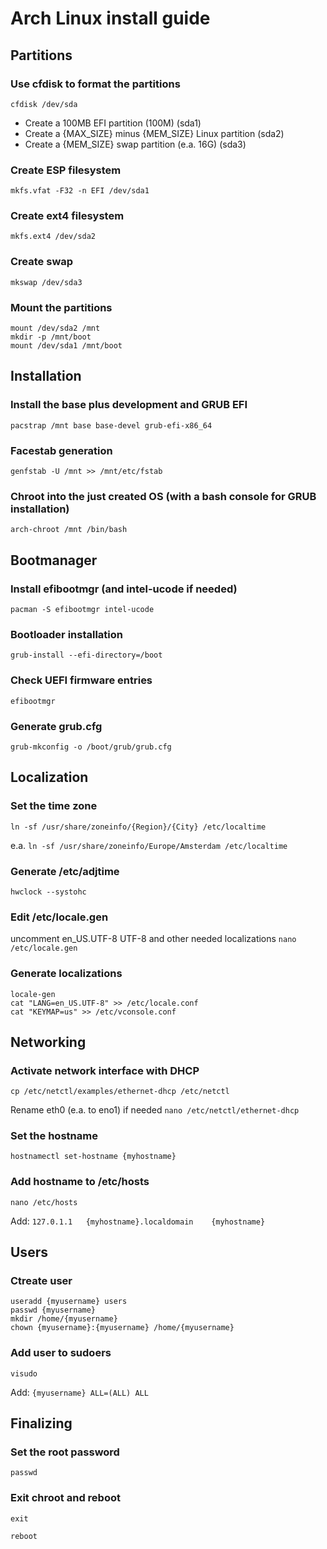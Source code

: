 # Arch Linux install guide

## Partitions

### Use cfdisk to format the partitions
```cfdisk /dev/sda```

* Create a 100MB EFI partition (100M) (sda1)
* Create a {MAX_SIZE} minus {MEM_SIZE} Linux partition (sda2)
* Create a {MEM_SIZE} swap partition (e.a. 16G) (sda3)


### Create ESP filesystem
```mkfs.vfat -F32 -n EFI /dev/sda1```


### Create ext4 filesystem
```mkfs.ext4 /dev/sda2```


### Create swap
```mkswap /dev/sda3```


### Mount the partitions
```
mount /dev/sda2 /mnt
mkdir -p /mnt/boot
mount /dev/sda1 /mnt/boot
```


## Installation

### Install the base plus development and GRUB EFI
```pacstrap /mnt base base-devel grub-efi-x86_64```


### Facestab generation
```genfstab -U /mnt >> /mnt/etc/fstab```


### Chroot into the just created OS (with a bash console for GRUB installation)
```arch-chroot /mnt /bin/bash```


## Bootmanager

### Install efibootmgr (and intel-ucode if needed)
```pacman -S efibootmgr intel-ucode```


### Bootloader installation
```grub-install --efi-directory=/boot```


### Check UEFI firmware entries
```efibootmgr```


### Generate grub.cfg
```grub-mkconfig -o /boot/grub/grub.cfg```


## Localization

### Set the time zone
```ln -sf /usr/share/zoneinfo/{Region}/{City} /etc/localtime```

e.a.
```ln -sf /usr/share/zoneinfo/Europe/Amsterdam /etc/localtime```


### Generate /etc/adjtime
```hwclock --systohc```


### Edit /etc/locale.gen
uncomment en_US.UTF-8 UTF-8 and other needed localizations
```nano /etc/locale.gen```

### Generate localizations
```
locale-gen
cat "LANG=en_US.UTF-8" >> /etc/locale.conf
cat "KEYMAP=us" >> /etc/vconsole.conf
```


## Networking

### Activate network interface with DHCP
```cp /etc/netctl/examples/ethernet-dhcp /etc/netctl```

Rename eth0 (e.a. to eno1) if needed
```nano /etc/netctl/ethernet-dhcp```


### Set the hostname
```hostnamectl set-hostname {myhostname}```


### Add hostname to /etc/hosts
```nano /etc/hosts```

Add: ```127.0.1.1	{myhostname}.localdomain	{myhostname}```


## Users

### Ctreate user
```
useradd {myusername} users
passwd {myusername}
mkdir /home/{myusername}
chown {myusername}:{myusername} /home/{myusername}
```

### Add user to sudoers
```visudo```

Add: ```{myusername} ALL=(ALL) ALL```


## Finalizing

### Set the root password
```passwd```


### Exit chroot and reboot
```exit```

```reboot```
